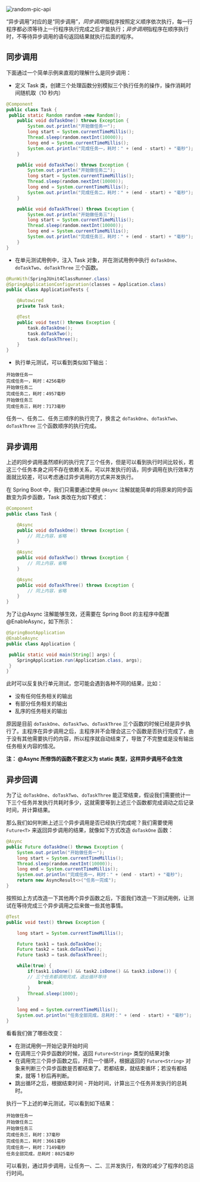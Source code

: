 <!-- markdownlint-disable-next-line MD033 -->
<meta name="referrer" content="no-referrer"/>

![random-pic-api](https://api.dong4j.ink:1024/cover?spm={{spm}})

“异步调用”对应的是“同步调用”，*同步调用*指程序按照定义顺序依次执行，每一行程序都必须等待上一行程序执行完成之后才能执行；*异步调用*指程序在顺序执行时，不等待异步调用的语句返回结果就执行后面的程序。

## 同步调用

下面通过一个简单示例来直观的理解什么是同步调用：

- 定义 Task 类，创建三个处理函数分别模拟三个执行任务的操作，操作消耗时间随机取（10 秒内）

```java
@Component
public class Task {
 public static Random random =new Random();
    public void doTaskOne() throws Exception {
        System.out.println("开始做任务一");
        long start = System.currentTimeMillis();
        Thread.sleep(random.nextInt(10000));
        long end = System.currentTimeMillis();
        System.out.println("完成任务一，耗时：" + (end - start) + "毫秒");
    }

    public void doTaskTwo() throws Exception {
        System.out.println("开始做任务二");
        long start = System.currentTimeMillis();
        Thread.sleep(random.nextInt(10000));
        long end = System.currentTimeMillis();
        System.out.println("完成任务二，耗时：" + (end - start) + "毫秒");
    }

    public void doTaskThree() throws Exception {
        System.out.println("开始做任务三");
        long start = System.currentTimeMillis();
        Thread.sleep(random.nextInt(10000));
        long end = System.currentTimeMillis();
        System.out.println("完成任务三，耗时：" + (end - start) + "毫秒");
    }
}
```

- 在单元测试用例中，注入 Task 对象，并在测试用例中执行 `doTaskOne`、`doTaskTwo`、`doTaskThree` 三个函数。

```java
@RunWith(SpringJUnit4ClassRunner.class)
@SpringApplicationConfiguration(classes = Application.class)
public class ApplicationTests {

    @Autowired
    private Task task;

    @Test
    public void test() throws Exception {
        task.doTaskOne();
        task.doTaskTwo();
        task.doTaskThree();
    }
}
```

- 执行单元测试，可以看到类似如下输出：

```
开始做任务一
完成任务一，耗时：4256毫秒
开始做任务二
完成任务二，耗时：4957毫秒
开始做任务三
完成任务三，耗时：7173毫秒

```

任务一、任务二、任务三顺序的执行完了，换言之 `doTaskOne`、`doTaskTwo`、`doTaskThree` 三个函数顺序的执行完成。

## 异步调用

上述的同步调用虽然顺利的执行完了三个任务，但是可以看到执行时间比较长，若这三个任务本身之间不存在依赖关系，可以并发执行的话，同步调用在执行效率方面就比较差，可以考虑通过异步调用的方式来并发执行。

在 Spring Boot 中，我们只需要通过使用 `@Async` 注解就能简单的将原来的同步函数变为异步函数，Task 类改在为如下模式：

```java
@Component
public class Task {

    @Async
    public void doTaskOne() throws Exception {
        // 同上内容，省略
    }

    @Async
    public void doTaskTwo() throws Exception {
        // 同上内容，省略
    }

    @Async
    public void doTaskThree() throws Exception {
        // 同上内容，省略
    }
}
```

为了让@Async 注解能够生效，还需要在 Spring Boot 的主程序中配置@EnableAsync，如下所示：

```java
@SpringBootApplication
@EnableAsync
public class Application {

 public static void main(String[] args) {
    SpringApplication.run(Application.class, args);
 }
}
```

此时可以反复执行单元测试，您可能会遇到各种不同的结果，比如：

- 没有任何任务相关的输出
- 有部分任务相关的输出
- 乱序的任务相关的输出

原因是目前 `doTaskOne`、`doTaskTwo`、`doTaskThree` 三个函数的时候已经是异步执行了。主程序在异步调用之后，主程序并不会理会这三个函数是否执行完成了，由于没有其他需要执行的内容，所以程序就自动结束了，导致了不完整或是没有输出任务相关内容的情况。

**注： @Async 所修饰的函数不要定义为 static 类型，这样异步调用不会生效**

## 异步回调

为了让 `doTaskOne`、`doTaskTwo`、`doTaskThree` 能正常结束，假设我们需要统计一下三个任务并发执行共耗时多少，这就需要等到上述三个函数都完成调动之后记录时间，并计算结果。

那么我们如何判断上述三个异步调用是否已经执行完成呢？我们需要使用 `Future<T>` 来返回异步调用的结果，就像如下方式改造 `doTaskOne` 函数：

```java
@Async
public Future doTaskOne() throws Exception {
    System.out.println("开始做任务一");
    long start = System.currentTimeMillis();
    Thread.sleep(random.nextInt(10000));
    long end = System.currentTimeMillis();
    System.out.println("完成任务一，耗时：" + (end - start) + "毫秒");
    return new AsyncResult<>("任务一完成");
}
```

按照如上方式改造一下其他两个异步函数之后，下面我们改造一下测试用例，让测试在等待完成三个异步调用之后来做一些其他事情。

```java
@Test
public void test() throws Exception {

    long start = System.currentTimeMillis();

    Future task1 = task.doTaskOne();
    Future task2 = task.doTaskTwo();
    Future task3 = task.doTaskThree();

    while(true) {
        if(task1.isDone() && task2.isDone() && task3.isDone()) {
        // 三个任务都调用完成，退出循环等待
            break;
        }
        Thread.sleep(1000);
    }

    long end = System.currentTimeMillis();
    System.out.println("任务全部完成，总耗时：" + (end - start) + "毫秒");
}
```

看看我们做了哪些改变：

- 在测试用例一开始记录开始时间
- 在调用三个异步函数的时候，返回 `Future<String>` 类型的结果对象
- 在调用完三个异步函数之后，开启一个循环，根据返回的 `Future<String>` 对象来判断三个异步函数是否都结束了。若都结束，就结束循环；若没有都结束，就等 1 秒后再判断。
- 跳出循环之后，根据结束时间 - 开始时间，计算出三个任务并发执行的总耗时。

执行一下上述的单元测试，可以看到如下结果：

```
开始做任务一
开始做任务二
开始做任务三
完成任务三，耗时：37毫秒
完成任务二，耗时：3661毫秒
完成任务一，耗时：7149毫秒
任务全部完成，总耗时：8025毫秒
```

可以看到，通过异步调用，让任务一、二、三并发执行，有效的减少了程序的总运行时间。